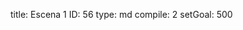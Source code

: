 title:          Escena 1
ID:             56
type:           md
compile:        2
setGoal:        500


